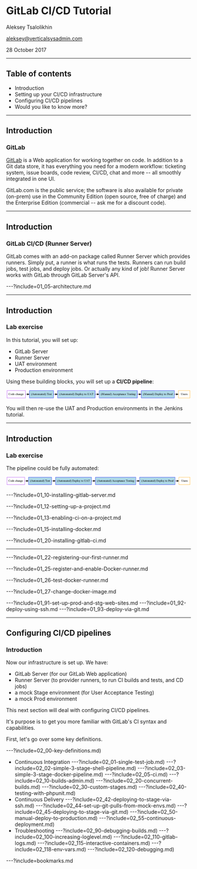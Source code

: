 # GitLab CI/CD Tutorial

Aleksey Tsalolikhin

aleksey@verticalsysadmin.com

28 October 2017

---

## Table of contents

- Introduction
- Setting up your CI/CD infrastructure
- Configuring CI/CD pipelines
- Would you like to know more?

---

## Introduction

### GitLab

[GitLab](https://about.gitlab.com) is a Web application for working together on code. In addition to a Git data store, it has everything you need for a modern workflow: ticketing system, issue boards, code review, CI/CD, chat and more -- all smoothly integrated in one UI.

GitLab.com is the public service; the software is also available for private (on-prem) use in the Community Edition (open source, free of charge) and the Enterprise Edition (commercial -- ask me for a discount code).

---
## Introduction

### GitLab CI/CD (Runner Server)

GitLab comes with an add-on package called Runner Server which provides runners. Simply put, a runner is what runs the tests. Runners can run build jobs, test jobs, and deploy jobs. Or actually any kind of job! Runner Server works with GitLab through GitLab Server's API.

---?include=01_05-architecture.md

---

## Introduction

### Lab exercise

In this tutorial, you will set up:

- GitLab Server 
- Runner Server
- UAT environment
- Production environment

Using these building blocks, you will set up a **CI/CD pipeline**:

![lab pipeline](img/lab-pipeline.png)

You will then re-use the UAT and Production environments in the Jenkins tutorial.

---

## Introduction

### Lab exercise

The pipeline could be fully automated:

![lab pipeline](img/lab-pipeline-full-auto.png)


---?include=01_10-installing-gitlab-server.md

---?include=01_12-setting-up-a-project.md

---?include=01_13-enabling-ci-on-a-project.md

---?include=01_15-installing-docker.md

---?include=01_20-installing-gitlab-ci.md

---


<!-- setting up runners -->

---?include=01_22-registering-our-first-runner.md

---?include=01_25-register-and-enable-Docker-runner.md

---?include=01_26-test-docker-runner.md

---?include=01_27-change-docker-image.md

<!-- setting up UAT and Prod environments -->
---?include=01_91-set-up-prod-and-stg-web-sites.md
---?include=01_92-deploy-using-ssh.md
---?include=01_93-deploy-via-git.md


---
## Configuring CI/CD pipelines
### Introduction

Now our infrastructure is set up. We have:

- GitLab Server (for our GitLab Web application)
- Runner Server (to provider runners, to run CI builds and tests, and CD jobs)
- a mock Stage environment (for User Acceptance Testing)
- a mock Prod environment

This next section will deal with configuring CI/CD pipelines.

It's purpose is to get you more familiar with GitLab's CI syntax and capabilities.

First, let's go over some key definitions.

---?include=02_00-key-definitions.md)

- Continuous Integration
---?include=02_01-single-test-job.md)
---?include=02_02-simple-3-stage-shell-pipeline.md)
---?include=02_03-simple-3-stage-docker-pipeline.md)
---?include=02_05-ci.md)
---?include=02_10-builds-admin.md)
---?include=02_20-concurrent-builds.md)
---?include=02_30-custom-stages.md)
---?include=02_40-testing-with-phpunit.md)
- Continuous Delivery
---?include=02_42-deploying-to-stage-via-ssh.md)
---?include=02_44-set-up-git-pulls-from-mock-envs.md)
---?include=02_45-deploying-to-stage-via-git.md)
---?include=02_50-manual-deploy-to-production.md)
---?include=02_55-continuous-deployment.md)
- Troubleshooting
---?include=02_90-debugging-builds.md)
---?include=02_100-increasing-loglevel.md)
---?include=02_110-gitlab-logs.md)
---?include=02_115-interactive-containers.md)
---?include=02_118-env-vars.md)
---?include=02_120-debugging.md)


---?include=bookmarks.md
